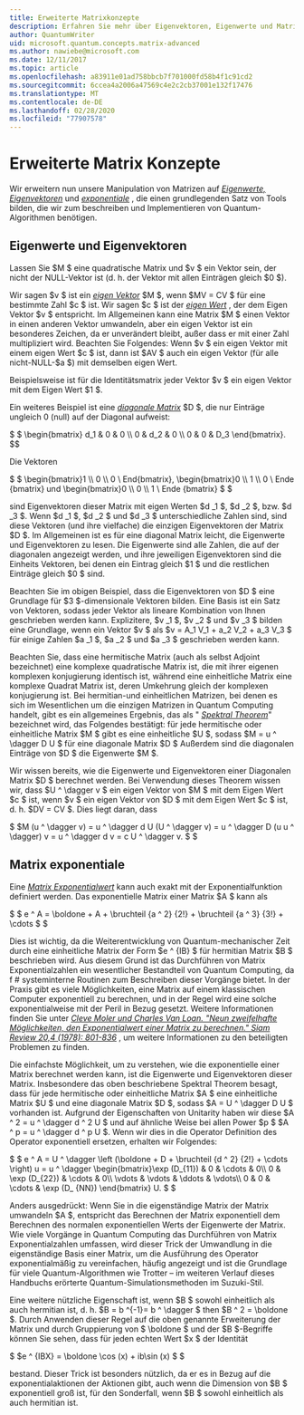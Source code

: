 ```yaml
---
title: Erweiterte Matrixkonzepte
description: Erfahren Sie mehr über Eigenvektoren, Eigenwerte und Matrix exponentiale, die grundlegenden Tools, die zum beschreiben und Simulieren von Quantum-Algorithmen verwendet werden.
author: QuantumWriter
uid: microsoft.quantum.concepts.matrix-advanced
ms.author: nawiebe@microsoft.com
ms.date: 12/11/2017
ms.topic: article
ms.openlocfilehash: a83911e01ad758bbcb7f701000fd58b4f1c91cd2
ms.sourcegitcommit: 6ccea4a2006a47569c4e2c2cb37001e132f17476
ms.translationtype: MT
ms.contentlocale: de-DE
ms.lasthandoff: 02/28/2020
ms.locfileid: "77907578"
---
```

# <a name="advanced-matrix-concepts"></a>Erweiterte Matrix Konzepte #

Wir erweitern nun unsere Manipulation von Matrizen auf [*Eigenwerte, Eigenvektoren*](https://en.wikipedia.org/wiki/Eigenvalues_and_eigenvectors) und [*exponentiale*](https://en.wikipedia.org/wiki/Matrix_exponential) , die einen grundlegenden Satz von Tools bilden, die wir zum beschreiben und Implementieren von Quantum-Algorithmen benötigen.

## <a name="eigenvalues-and-eigenvectors"></a>Eigenwerte und Eigenvektoren ##

Lassen Sie $M $ eine quadratische Matrix und $v $ ein Vektor sein, der nicht der NULL-Vektor ist (d. h. der Vektor mit allen Einträgen gleich $0 $).

Wir sagen $v $ ist ein [*eigen Vektor*](https://en.wikipedia.org/wiki/Eigenvalues_and_eigenvectors) $M $, wenn $MV = CV $ für eine bestimmte Zahl $c $ ist. Wir sagen $c $ ist der [*eigen Wert*](https://en.wikipedia.org/wiki/Eigenvalues_and_eigenvectors) , der dem Eigen Vektor $v $ entspricht. Im Allgemeinen kann eine Matrix $M $ einen Vektor in einen anderen Vektor umwandeln, aber ein eigen Vektor ist ein besonderes Zeichen, da er unverändert bleibt, außer dass er mit einer Zahl multipliziert wird. Beachten Sie Folgendes: Wenn $v $ ein eigen Vektor mit einem eigen Wert $c $ ist, dann ist $AV $ auch ein eigen Vektor (für alle nicht-NULL-$a $) mit demselben eigen Wert.

Beispielsweise ist für die Identitätsmatrix jeder Vektor $v $ ein eigen Vektor mit dem Eigen Wert $1 $.

Ein weiteres Beispiel ist eine [*diagonale Matrix*](https://en.wikipedia.org/wiki/Diagonal_matrix) $D $, die nur Einträge ungleich 0 (null) auf der Diagonal aufweist:

$ $ \begin{bmatrix} d_1 & 0 & 0 \\\\ 0 & d_2 & 0 \\\\ 0 & 0 & D_3 \end{bmatrix}.
$$

Die Vektoren

$ $ \begin{bmatrix}1 \\\\ 0 \\\\ 0 \ End{bmatrix}, \begin{bmatrix}0 \\\\ 1 \\\\ 0 \ Ende {bmatrix} und \begin{bmatrix}0 \\\\ 0 \\\\ 1 \ Ende {bmatrix} $ $

sind Eigenvektoren dieser Matrix mit eigen Werten $d _1 $, $d _2 $, bzw. $d _3 $. Wenn $d _1 $, $d _2 $ und $d _3 $ unterschiedliche Zahlen sind, sind diese Vektoren (und ihre vielfache) die einzigen Eigenvektoren der Matrix $D $. Im Allgemeinen ist es für eine diagonal Matrix leicht, die Eigenwerte und Eigenvektoren zu lesen. Die Eigenwerte sind alle Zahlen, die auf der diagonalen angezeigt werden, und ihre jeweiligen Eigenvektoren sind die Einheits Vektoren, bei denen ein Eintrag gleich $1 $ und die restlichen Einträge gleich $0 $ sind.

Beachten Sie im obigen Beispiel, dass die Eigenvektoren von $D $ eine Grundlage für $3 $-dimensionale Vektoren bilden. Eine Basis ist ein Satz von Vektoren, sodass jeder Vektor als lineare Kombination von Ihnen geschrieben werden kann. Explizitere, $v _1 $, $v _2 $ und $v _3 $ bilden eine Grundlage, wenn ein Vektor $v $ als $v = A_1 V_1 + a_2 V_2 + a_3 V_3 $ für einige Zahlen $a _1 $, $a _2 $ und $a _3 $ geschrieben werden kann.

Beachten Sie, dass eine hermitische Matrix (auch als selbst Adjoint bezeichnet) eine komplexe quadratische Matrix ist, die mit ihrer eigenen komplexen konjugierung identisch ist, während eine einheitliche Matrix eine komplexe Quadrat Matrix ist, deren Umkehrung gleich der komplexen konjugierung ist.
Bei hermitian-und einheitlichen Matrizen, bei denen es sich im Wesentlichen um die einzigen Matrizen in Quantum Computing handelt, gibt es ein allgemeines Ergebnis, das als " [*Spektral Theorem*](https://en.wikipedia.org/wiki/Spectral_theorem)" bezeichnet wird, das Folgendes bestätigt: für jede hermitische oder einheitliche Matrix $M $ gibt es eine einheitliche $U $, sodass $M = u ^ \dagger D U $ für eine diagonale Matrix $D $ Außerdem sind die diagonalen Einträge von $D $ die Eigenwerte $M $.

Wir wissen bereits, wie die Eigenwerte und Eigenvektoren einer Diagonalen Matrix $D $ berechnet werden. Bei Verwendung dieses Theorem wissen wir, dass $U ^ \dagger v $ ein eigen Vektor von $M $ mit dem Eigen Wert $c $ ist, wenn $v $ ein eigen Vektor von $D $ mit dem Eigen Wert $c $ ist, d. h. $DV = CV $. Dies liegt daran, dass

$ $M (u ^ \dagger v) = u ^ \dagger d U (U ^ \dagger v) = u ^ \dagger D (u u ^ \dagger) v = u ^ \dagger d v = c U ^ \dagger v. $ $

## <a name="matrix-exponentials"></a>Matrix exponentiale
Eine [*Matrix Exponentialwert*](https://en.wikipedia.org/wiki/Matrix_exponential) kann auch exakt mit der Exponentialfunktion definiert werden.  Das exponentielle Matrix einer Matrix $A $ kann als

$ $ e ^ A = \boldone + A + \bruchteil {a ^ 2} {2!} + \bruchteil {a ^ 3} {3!} + \cdots $ $

Dies ist wichtig, da die Weiterentwicklung von Quantum-mechanischer Zeit durch eine einheitliche Matrix der Form $e ^ {IB} $ für hermitian Matrix $B $ beschrieben wird.  Aus diesem Grund ist das Durchführen von Matrix Exponentialzahlen ein wesentlicher Bestandteil von Quantum Computing, da f # systeminterne Routinen zum Beschreiben dieser Vorgänge bietet.
In der Praxis gibt es viele Möglichkeiten, eine Matrix auf einem klassischen Computer exponentiell zu berechnen, und in der Regel wird eine solche exponentialweise mit der Peril in Bezug gesetzt.  Weitere Informationen finden Sie unter [*Cleve Moler und Charles Van Loan. "Neun zweifelhafte Möglichkeiten, den Exponentialwert einer Matrix zu berechnen." Siam Review 20,4 (1978): 801-836*](https://doi.org/10.1137/S00361445024180) , um weitere Informationen zu den beteiligten Problemen zu finden.

Die einfachste Möglichkeit, um zu verstehen, wie die exponentielle einer Matrix berechnet werden kann, ist die Eigenwerte und Eigenvektoren dieser Matrix.  Insbesondere das oben beschriebene Spektral Theorem besagt, dass für jede hermitische oder einheitliche Matrix $A $ eine einheitliche Matrix $U $ und eine diagonale Matrix $D $, sodass $A = U ^ \dagger D U $ vorhanden ist.  Aufgrund der Eigenschaften von Unitarity haben wir diese $A ^ 2 = u ^ \dagger d ^ 2 U $ und auf ähnliche Weise bei allen Power $p $ $A ^ p = u ^ \dagger d ^ p U $.  Wenn wir dies in die Operator Definition des Operator exponentiell ersetzen, erhalten wir Folgendes:

$ $ e ^ A = U ^ \dagger \left (\boldone + D + \bruchteil {d ^ 2} {2!} + \cdots \right) u = u ^ \dagger \begin{bmatrix}\exp (D_{11}) & 0 & \cdots & 0\\\\ 0 & \exp (D_{22}) & \cdots & 0\\\\ \vdots & \vdots & \ddots & \vdots\\\\ 0 & 0 & \cdots & \exp (D_ {NN}) \end{bmatrix} U. $ $

Anders ausgedrückt: Wenn Sie in die eigenständige Matrix der Matrix umwandeln $A $, entspricht das Berechnen der Matrix exponentiell dem Berechnen des normalen exponentiellen Werts der Eigenwerte der Matrix.  Wie viele Vorgänge in Quantum Computing das Durchführen von Matrix Exponentialzahlen umfassen, wird dieser Trick der Umwandlung in die eigenständige Basis einer Matrix, um die Ausführung des Operator exponentialmäßig zu vereinfachen, häufig angezeigt und ist die Grundlage für viele Quantum-Algorithmen wie Trotter – im weiteren Verlauf dieses Handbuchs erörterte Quantum-Simulationsmethoden im Suzuki-Stil.

Eine weitere nützliche Eigenschaft ist, wenn $B $ sowohl einheitlich als auch hermitian ist, d. h. $B = b ^{-1}= b ^ \dagger $ then $B ^ 2 = \boldone $. Durch Anwenden dieser Regel auf die oben genannte Erweiterung der Matrix und durch Gruppierung von $ \boldone $ und der $B $-Begriffe können Sie sehen, dass für jeden echten Wert $x $ der Identität

$ $e ^ {IBX} = \boldone \cos (x) + ib\sin (x) $ $


bestand. Dieser Trick ist besonders nützlich, da er es in Bezug auf die exponentialaktionen der Aktionen gibt, auch wenn die Dimension von $B $ exponentiell groß ist, für den Sonderfall, wenn $B $ sowohl einheitlich als auch hermitian ist.
